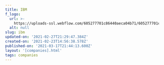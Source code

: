 ```yaml
---
title: IBM
f_logo:
  url: >-
    https://uploads-ssl.webflow.com/605277701c86440aeca04b71/605277701c86447a45a04c86_ibmwhite.png
  alt: null
slug: ibm
updated-on: '2021-02-27T21:29:47.384Z'
created-on: '2021-02-23T14:56:38.578Z'
published-on: '2021-03-17T21:44:13.600Z'
layout: '[companies].html'
tags: companies
---
```



